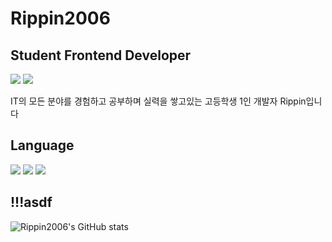 # Rippin2006
## Student Frontend Developer

<a href="https://rippin.tistory.com"><img src="https://img.shields.io/badge/Velog-3DDC84?style=flat-square&logo=Blogger&logoColor=white"/></a>
<a href="https://www.instagram.com/rippin_060322"><img src="https://img.shields.io/badge/Instagram-E4405F?style=flat square&logo=Instagram&logoColor=white"/></a>

IT의 모든 분야를 경험하고 공부하며 실력을 쌓고있는 고등학생 1인 개발자 Rippin입니다

## Language
<img src="https://img.shields.io/badge/Python-3766AB?style=flat-square&logo=Python&logoColor=white"/></a>
<img src="https://img.shields.io/badge/html-3766AB?style=flat-square&logo=Html&logoColor=white"/></a>
<img src="https://img.shields.io/badge/Css-3766AB?style=flat-square&logo=Css&logoColor=white"/></a>

## !!!asdf

![Rippin2006's GitHub stats](https://github-readme-stats.vercel.app/api?username=Rippin2006&show_icons=true&theme=github_dark)




